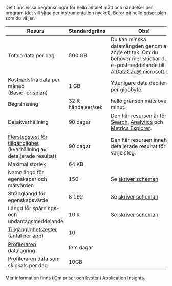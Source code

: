 Det finns vissa begränsningar för hello antalet mått och händelser per program (det vill säga per instrumentation nyckel). Beror på hello [priser plan](https://azure.microsoft.com/pricing/details/application-insights/) som du väljer.

| **Resurs** | **Standardgräns** | **Obs!**
| --- | --- | --- |
| Totala data per dag | 500 GB | Du kan minska datamängden genom att ange ett tak. Om du behöver mer skickar du ett e-postmeddelande till AIDataCap@microsoft.com.
| Kostnadsfria data per månad<br/> (Basic-prisplan) | 1 GB | Ytterligare data debiteras per gigabyte.
| Begränsning | 32 K händelser/sek | hello gränsen mäts över en minut.
| Datakvarhållning | 90 dagar | Den här resursen är för [Search](../articles/application-insights/app-insights-diagnostic-search.md), [Analytics](../articles/application-insights/app-insights-analytics.md) och [Metrics Explorer](../articles/application-insights/app-insights-metrics-explorer.md).
| [Flerstegstest för tillgänglighet](../articles/application-insights/app-insights-monitor-web-app-availability.md#multi-step-web-tests) (kvarhållning av detaljerade resultat) | 90 dagar | Den här resursen innehåller detaljerade resultat för varje steg.
| Maximal storlek | 64 KB | 
| Namnlängd för egenskaper och mätvärden | 150 | Se [skriver scheman](https://github.com/Microsoft/ApplicationInsights-Home/blob/master/EndpointSpecs/Schemas/Docs/)
| Stränglängd för egenskapsvärde | 8 192 | Se [skriver scheman](https://github.com/Microsoft/ApplicationInsights-Home/blob/master/EndpointSpecs/Schemas/Docs/)
| Längd för spårnings- och undantagsmeddelande | 10 k | Se [skriver scheman](https://github.com/Microsoft/ApplicationInsights-Home/blob/master/EndpointSpecs/Schemas/Docs/)
| [Tillgänglighetstester](../articles/application-insights/app-insights-monitor-web-app-availability.md) (antal per app)  | 10 |
| [Profileraren](../articles/application-insights/app-insights-profiler.md) datalagring | fem dagar |
| [Profileraren](../articles/application-insights/app-insights-profiler.md) data som skickats per dag | 10GB |

Mer information finns i [Om priser och kvoter i Application Insights](../articles/application-insights/app-insights-pricing.md).

